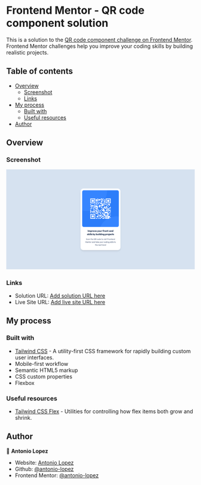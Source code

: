 # Frontend Mentor - QR code component solution

This is a solution to the [QR code component challenge on Frontend Mentor](https://www.frontendmentor.io/challenges/qr-code-component-iux_sIO_H). Frontend Mentor challenges help you improve your coding skills by building realistic projects.

## Table of contents

- [Overview](#overview)
  - [Screenshot](#screenshot)
  - [Links](#links)
- [My process](#my-process)
  - [Built with](#built-with)
  - [Useful resources](#useful-resources)
- [Author](#author)

## Overview

### Screenshot

![](/images/Screenshot-Frontend-Mentor-QR-code-component.png)

### Links

- Solution URL: [Add solution URL here](https://your-solution-url.com)
- Live Site URL: [Add live site URL here](https://your-live-site-url.com)

## My process

### Built with

- [Tailwind CSS](https://tailwindcss.com/) - A utility-first CSS framework for rapidly building custom user interfaces.
- Mobile-first workflow
- Semantic HTML5 markup
- CSS custom properties
- Flexbox

### Useful resources

- [Tailwind CSS Flex](https://tailwindcss.com/docs/flex) - Utilities for controlling how flex items both grow and shrink.

## Author

👤 **Antonio Lopez**

- Website: [Antonio Lopez](https://www.antoniolopez.me/)
- Github: [@antonio-lopez](https://github.com/antonio-lopez)
- Frontend Mentor: [@antonio-lopez](https://www.frontendmentor.io/profile/antonio-lopez)
